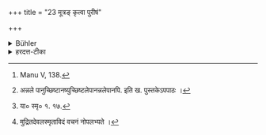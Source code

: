 +++
title = "23 मूत्रङ् कृत्वा पुरीषं"

+++

<details><summary>Bühler</summary>

23. When he has washed away the stains of urine and fæces after voiding urine or fæces, the stains of food (after dinner), the stains of the food eaten the day before (from his vessels), and the stains of semen, and has also washed his feet and afterwards has sipped water, he becomes pure. [^16] 


[^16]:  Manu V, 138.
</details>

<details><summary>हरदत्त-टीका</summary>

## सूत्रम्
मूत्रं कृत्वा पुरीषं वा मूत्रपुरीषलेपानन्नलेपानुच्छिष्टलेपान् रेतसश्च ये लेपास्तान्प्रक्षाल्य पादौ चाऽऽचम्प प्रयतो भवति ॥ २३ ॥  
### टिप्पनी
मूत्रं पुरीष वा कृवा उत्सृज्य तयोर्मुत्रपुरीषयोर्ये लेपास्तस्मिन्प्रदेशे स्थिताः प्रदेशान्तरे वा पतिताः तान् सर्वान् । [^१]अन्नलेपांश्चानुच्छिष्टानपि उच्छिष्टलेपांश्चानन्नलेपानपि । तथा रेतसश्च ये लेपाः स्वप्नादौ मैथुने वा तान् सर्वानद्भिर्मृदा च प्रक्षाल्य पादौ च लेपवर्जितावपि प्रक्षाल्य पश्चादाचम्य प्रयतो भवति । अत्र मृत्प्रमाणस्य सङ्ख्यायाश्चानुक्तत्वात् यावता गन्धलेपक्षयो भवति तावदेव विवक्षितम् । तथा च याज्ञवल्क्यः—  
[^२]गन्धलेपक्षयकरं शौचं कुर्यादतन्द्रितः।' इति ।  
देवलस्तु व्यक्तमाह—  
[^३] यावत्स शुद्धिं मन्येत तावच्छौचं समाचरेत् ।  
प्रमाणं शौचसङ्ख्याया न शिष्टैरुपदिश्यते ॥' इति ।  
पैठीनसि -  
'मुत्रोच्चारे कृते शौचं न स्यादन्तर्जलाशये।  
अन्यत्रोद्धृत्य कुर्यात्तु सर्वदैव समाहितः।' इति ॥ २३ ॥  

[^१]:

    अन्नले पानुच्छिष्टानष्युच्छिष्टलेपानन्नलेपानपि. इति ख. पुस्तकेऽपपाठः ।  

[^२]: या० स्मृ० १. १७.  

[^३]:

    मुद्रितदेवलस्मृताविदं वचनं नोपलभ्यते ।  

इत्यापस्तम्बधर्मसूत्रवृत्तौ पञ्चदशी कण्डिका ॥
</details>
